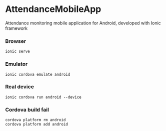 # AttendanceMobileApp
Attendance monitoring mobile application for Android, developed with Ionic framework

### Browser
    ionic serve

### Emulator

    ionic cordova emulate android

### Real device
    ionic cordova run android --device

### Cordova build fail
    cordova platform rm android
    cordova platform add android